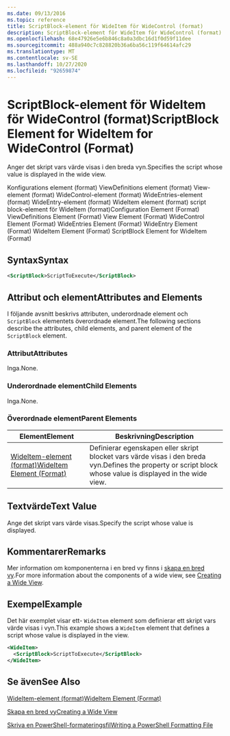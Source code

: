 ```yaml
---
ms.date: 09/13/2016
ms.topic: reference
title: ScriptBlock-element för WideItem för WideControl (format)
description: ScriptBlock-element för WideItem för WideControl (format)
ms.openlocfilehash: 68e47926e5e6b846c8a0a3dbc16d1f0d59f11dee
ms.sourcegitcommit: 488a940c7c828820b36a6ba56c119f64614afc29
ms.translationtype: MT
ms.contentlocale: sv-SE
ms.lasthandoff: 10/27/2020
ms.locfileid: "92659874"
---
```

# <a name="scriptblock-element-for-wideitem-for-widecontrol-format"></a><span data-ttu-id="8342f-103">ScriptBlock-element för WideItem för WideControl (format)</span><span class="sxs-lookup"><span data-stu-id="8342f-103">ScriptBlock Element for WideItem for WideControl (Format)</span></span>

<span data-ttu-id="8342f-104">Anger det skript vars värde visas i den breda vyn.</span><span class="sxs-lookup"><span data-stu-id="8342f-104">Specifies the script whose value is displayed in the wide view.</span></span>

<span data-ttu-id="8342f-105">Konfigurations element (format) ViewDefinitions element (format) View-element (format) WideControl-element (format) WideEntries-element (format) WideEntry-element (format) WideItem element (format) script block-element för WideItem (format)</span><span class="sxs-lookup"><span data-stu-id="8342f-105">Configuration Element (Format) ViewDefinitions Element (Format) View Element (Format) WideControl Element (Format) WideEntries Element (Format) WideEntry Element (Format) WideItem Element (Format) ScriptBlock Element for WideItem (Format)</span></span>

## <a name="syntax"></a><span data-ttu-id="8342f-106">Syntax</span><span class="sxs-lookup"><span data-stu-id="8342f-106">Syntax</span></span>

```xml
<ScriptBlock>ScriptToExecute</ScriptBlock>
```

## <a name="attributes-and-elements"></a><span data-ttu-id="8342f-107">Attribut och element</span><span class="sxs-lookup"><span data-stu-id="8342f-107">Attributes and Elements</span></span>

<span data-ttu-id="8342f-108">I följande avsnitt beskrivs attributen, underordnade element och `ScriptBlock` elementets överordnade element.</span><span class="sxs-lookup"><span data-stu-id="8342f-108">The following sections describe the attributes, child elements, and parent element of the `ScriptBlock` element.</span></span>

### <a name="attributes"></a><span data-ttu-id="8342f-109">Attribut</span><span class="sxs-lookup"><span data-stu-id="8342f-109">Attributes</span></span>

<span data-ttu-id="8342f-110">Inga.</span><span class="sxs-lookup"><span data-stu-id="8342f-110">None.</span></span>

### <a name="child-elements"></a><span data-ttu-id="8342f-111">Underordnade element</span><span class="sxs-lookup"><span data-stu-id="8342f-111">Child Elements</span></span>

<span data-ttu-id="8342f-112">Inga.</span><span class="sxs-lookup"><span data-stu-id="8342f-112">None.</span></span>

### <a name="parent-elements"></a><span data-ttu-id="8342f-113">Överordnade element</span><span class="sxs-lookup"><span data-stu-id="8342f-113">Parent Elements</span></span>

|<span data-ttu-id="8342f-114">Element</span><span class="sxs-lookup"><span data-stu-id="8342f-114">Element</span></span>|<span data-ttu-id="8342f-115">Beskrivning</span><span class="sxs-lookup"><span data-stu-id="8342f-115">Description</span></span>|
|-------------|-----------------|
|[<span data-ttu-id="8342f-116">WideItem-element (format)</span><span class="sxs-lookup"><span data-stu-id="8342f-116">WideItem Element (Format)</span></span>](./wideitem-element-for-widecontrol-format.md)|<span data-ttu-id="8342f-117">Definierar egenskapen eller skript blocket vars värde visas i den breda vyn.</span><span class="sxs-lookup"><span data-stu-id="8342f-117">Defines the property or script block whose value is displayed in the wide view.</span></span>|

## <a name="text-value"></a><span data-ttu-id="8342f-118">Textvärde</span><span class="sxs-lookup"><span data-stu-id="8342f-118">Text Value</span></span>

<span data-ttu-id="8342f-119">Ange det skript vars värde visas.</span><span class="sxs-lookup"><span data-stu-id="8342f-119">Specify the script whose value is displayed.</span></span>

## <a name="remarks"></a><span data-ttu-id="8342f-120">Kommentarer</span><span class="sxs-lookup"><span data-stu-id="8342f-120">Remarks</span></span>

<span data-ttu-id="8342f-121">Mer information om komponenterna i en bred vy finns i [skapa en bred vy](./creating-a-wide-view.md).</span><span class="sxs-lookup"><span data-stu-id="8342f-121">For more information about the components of a wide view, see [Creating a Wide View](./creating-a-wide-view.md).</span></span>

## <a name="example"></a><span data-ttu-id="8342f-122">Exempel</span><span class="sxs-lookup"><span data-stu-id="8342f-122">Example</span></span>

<span data-ttu-id="8342f-123">Det här exemplet visar ett- `WideItem` element som definierar ett skript vars värde visas i vyn.</span><span class="sxs-lookup"><span data-stu-id="8342f-123">This example shows a `WideItem` element that defines a script whose value is displayed in the view.</span></span>

```xml
<WideItem>
  <ScriptBlock>ScriptToExecute</ScriptBlock>
</WideItem>
```

## <a name="see-also"></a><span data-ttu-id="8342f-124">Se även</span><span class="sxs-lookup"><span data-stu-id="8342f-124">See Also</span></span>

[<span data-ttu-id="8342f-125">WideItem-element (format)</span><span class="sxs-lookup"><span data-stu-id="8342f-125">WideItem Element (Format)</span></span>](./wideitem-element-for-widecontrol-format.md)

[<span data-ttu-id="8342f-126">Skapa en bred vy</span><span class="sxs-lookup"><span data-stu-id="8342f-126">Creating a Wide View</span></span>](./creating-a-wide-view.md)

[<span data-ttu-id="8342f-127">Skriva en PowerShell-formateringsfil</span><span class="sxs-lookup"><span data-stu-id="8342f-127">Writing a PowerShell Formatting File</span></span>](./writing-a-powershell-formatting-file.md)
